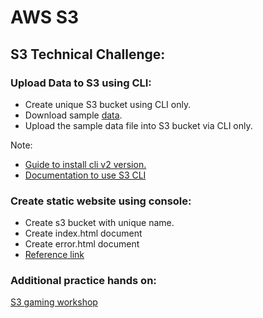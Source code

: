 # AWS S3
## S3 Technical Challenge:

### Upload Data to S3 using CLI:

- Create unique S3 bucket using CLI only.
- Download sample [data](https://www.bl.uk/bibliographic/downloads/LDaVinciResearcherFormat_202105_csv.zip).
- Upload the sample data file into S3 bucket via CLI only.

Note: 
 * [Guide to install cli v2 version.](https://docs.aws.amazon.com/cli/latest/userguide/getting-started-install.html)
 * [Documentation to use S3 CLI](https://awscli.amazonaws.com/v2/documentation/api/latest/reference/s3/index.html)

### Create static website using console:

- Create s3 bucket with unique name.
- Create index.html document
- Create error.html document
- [Reference link](https://docs.aws.amazon.com/AmazonS3/latest/userguide/HostingWebsiteOnS3Setup.html#step5-upload-index-doc)


### Additional practice hands on:

[S3 gaming workshop](https://s3game.workshop.aws/)
